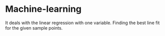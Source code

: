 # Machine-learning
It deals with the linear regression with one variable.
Finding the best line fit for the given sample points.
